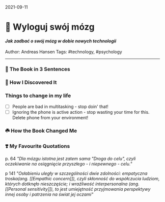 2021-09-11
# 📱 Wyloguj swój mózg
#### *Jak zadbać o swój mózg w dobie nowych technologii*
Author: Andreas Hansen
Tags: #technology, #psychology
___
### 🚀 The Book in 3 Sentences


### 🔎 How I Discovered It

### Things to change in my life
 - [ ] People are bad in multitasking - stop doin' that! 
 - [ ] Ignoring the phone is active action - stop wasting your time for this. Delete phone from your environment!
 
### ☘️ How the Book Changed Me

### ❣️ My Favourite Quotations
p. 64
*"Dla mózgu istotna jest zatem sama "Droga do celu", czyli oczekiwanie na osiągnięcie przyszłego - i niepewnego - celu."*

p  141
*"Osłabieniu uległy w szczególności dwie zdolności: empatyczna troska(ang. [[Empathic concern]]), czyli skłonność do współczucia ludziom, których dotknęło nieszczęście; i wrażliwość interpersonalna (ang. [[Personal sensitivity]]), to jest umiejętność przyjmowania perspektywy innej osoby i patrzenia na świat jej oczami"*